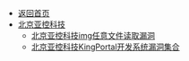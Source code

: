 - [返回首页](/)
- [北京亚控科技](北京亚控科技/)
  - [北京亚控科技img任意文件读取漏洞](北京亚控科技/北京亚控科技img任意文件读取漏洞.md)
  - [北京亚控科技KingPortal开发系统漏洞集合](北京亚控科技/北京亚控科技KingPortal开发系统漏洞集合.md)
